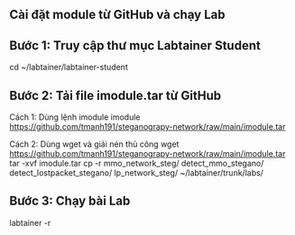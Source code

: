 ## Cài đặt module từ GitHub và chạy Lab

Bước 1: Truy cập thư mục Labtainer Student
--------------------------------------------------
cd ~/labtainer/labtainer-student

Bước 2: Tải file imodule.tar từ GitHub
--------------------------------------------------
Cách 1: Dùng lệnh imodule
    imodule https://github.com/tmanh191/steganograpy-network/raw/main/imodule.tar

Cách 2: Dùng wget và giải nén thủ công
    wget https://github.com/tmanh191/steganograpy-network/raw/main/imodule.tar
    tar -xvf imodule.tar
    cp -r mmo_network_steg/ detect_mmo_stegano/ detect_lostpacket_stegano/ lp_network_steg/ ~/labtainer/trunk/labs/

Bước 3: Chạy bài Lab
--------------------------------------------------
labtainer -r
